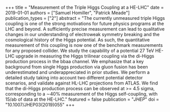 +++
title = "Measurement of the Triple Higgs Coupling at a HE-LHC"
date = 2019-01-01
authors = ["Samuel Homiller", "Patrick Meade"]
publication_types = ["2"]
abstract = "The currently unmeasured triple Higgs coupling is one of the strong motivations for future physics programs at the LHC and beyond. A sufficiently precise measurement can lead to qualitative changes in our understanding of electroweak symmetry breaking and the cosmological history of the Higgs potential. As such, the quantitative measurement of this coupling is now one of the benchmark measurements for any proposed collider. We study the capability of a potential 27 TeV HE-LHC upgrade in measuring the Higgs trilinear coupling via the di-Higgs production process in the bbaa channel. We emphasize that a key background from single Higgs production via gluon fusion has been underestimated and underappreciated in prior studies. We perform a detailed study taking into account two different potential detector scenarios, and validate against HL-LHC projections from ATLAS. We find that the di-Higgs production process can be observed at >= 4.5 sigma, corresponding to a ∼40% measurement of the Higgs self-coupling, with 15/ab of data at the HE-LHC."
featured = false
publication = "*JHEP*"
doi = "10.1007/JHEP03(2019)055"
+++

